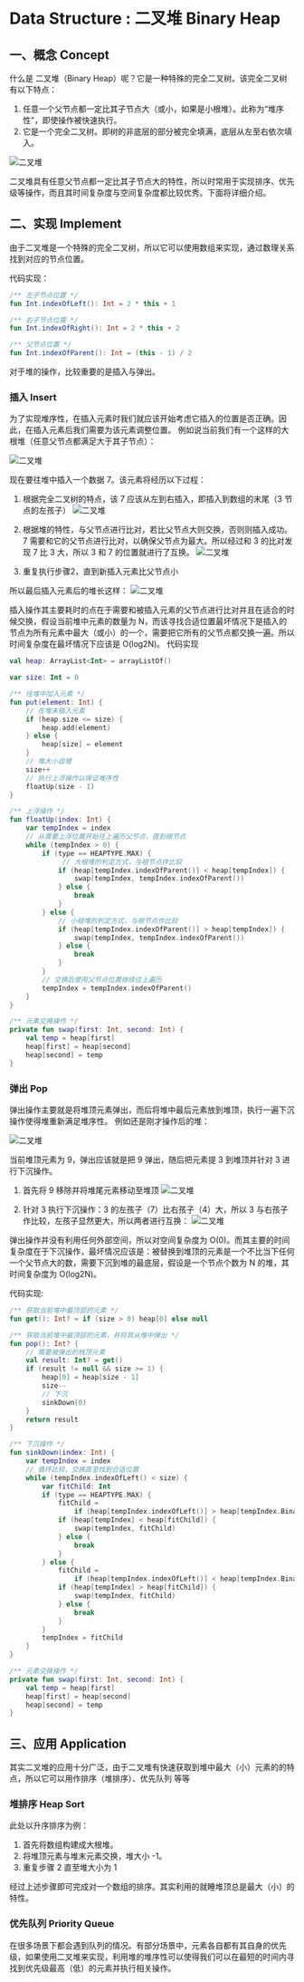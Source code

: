 # Data Structure : 二叉堆 Binary Heap
## 一、概念 Concept
什么是 二叉堆（Binary Heap）呢？它是一种特殊的完全二叉树。该完全二叉树有以下特点：

1. 任意一个父节点都一定比其子节点大（或小，如果是小根堆）。此称为“堆序性”，即使操作被快速执行。
2. 它是一个完全二叉树。即树的非底层的部分被完全填满，底层从左至右依次填入。

![二叉堆](pic/BinaryHeapDemo.png)

二叉堆具有任意父节点都一定比其子节点大的特性，所以时常用于实现排序、优先级等操作，而且其时间复杂度与空间复杂度都比较优秀。下面将详细介绍。
## 二、实现 Implement
由于二叉堆是一个特殊的完全二叉树，所以它可以使用数组来实现，通过数理关系找到对应的节点位置。

代码实现：

```kotlin
/** 左子节点位置 */
fun Int.indexOfLeft(): Int = 2 * this + 1

/** 右子节点位置 */
fun Int.indexOfRight(): Int = 2 * this + 2

/** 父节点位置 */
fun Int.indexOfParent(): Int = (this - 1) / 2
```

对于堆的操作，比较重要的是插入与弹出。

### 插入 Insert
为了实现堆序性，在插入元素时我们就应该开始考虑它插入的位置是否正确。因此，在插入元素后我们需要为该元素调整位置。
例如说当前我们有一个这样的大根堆（任意父节点都满足大于其子节点）：

![二叉堆](pic/2_1.png)

现在要往堆中插入一个数据 7。该元素将经历以下过程：
1. 根据完全二叉树的特点，该 7 应该从左到右插入，即插入到数组的末尾（3 节点的左孩子）
![二叉堆](pic/2_2.png)

2. 根据堆的特性，与父节点进行比对，若比父节点大则交换，否则则插入成功。7 需要和它的父节点进行比对，以确保父节点为最大。所以经过和 3 的比对发现 7 比 3 大，所以 3 和 7 的位置就进行了互换。
![二叉堆](pic/2_3.png)

3. 重复执行步骤2，直到新插入元素比父节点小

所以最后插入元素后的堆长这样：
![二叉堆](pic/2_4.png)

插入操作其主要耗时的点在于需要和被插入元素的父节点进行比对并且在适合的时候交换，假设当前堆中元素的数量为 N，而该寻找合适位置最坏情况下是插入的节点为所有元素中最大（或小）的一个，需要把它所有的父节点都交换一遍。所以时间复杂度在最坏情况下应该是 O(log2N)。
代码实现

```kotlin
val heap: ArrayList<Int> = arrayListOf()

var size: Int = 0

/** 往堆中加入元素 */
fun put(element: Int) {
    // 在堆末插入元素
    if (heap.size <= size) {
        heap.add(element)
    } else {
        heap[size] = element
    }
    // 堆大小自增
    size++
    // 执行上浮操作以保证堆序性
    floatUp(size - 1)
}

/** 上浮操作 */
fun floatUp(index: Int) {
    var tempIndex = index
    // 从需要上浮位置开始往上遍历父节点，直到根节点
    while (tempIndex > 0) {
        if (type == HEAPTYPE.MAX) {
             // 大根堆的判定方式，与根节点作比较
            if (heap[tempIndex.indexOfParent()] < heap[tempIndex]) {
                swap(tempIndex, tempIndex.indexOfParent())
            } else {
                break
            }
        } else {
            // 小根堆的判定方式，与根节点作比较
            if (heap[tempIndex.indexOfParent()] > heap[tempIndex]) {
                swap(tempIndex, tempIndex.indexOfParent())
            } else {
                break
            }
        }
        // 交换后使用父节点位置继续往上遍历
        tempIndex = tempIndex.indexOfParent()
    }
}

/** 元素交换操作 */
private fun swap(first: Int, second: Int) {
    val temp = heap[first]
    heap[first] = heap[second]
    heap[second] = temp
}
```

### 弹出 Pop

弹出操作主要就是将堆顶元素弹出，而后将堆中最后元素放到堆顶，执行一遍下沉操作使得堆重新满足堆序性。
例如还是刚才操作后的堆：

![二叉堆](pic/2_5.png)

当前堆顶元素为 9，弹出应该就是把 9 弹出，随后把元素提 3 到堆顶并针对 3 进行下沉操作。
1. 首先将 9 移除并将堆尾元素移动至堆顶
![二叉堆](pic/2_6.png)

2. 针对 3 执行下沉操作：3 的左孩子（7）比右孩子（4）大，所以 3 与右孩子作比较，左孩子显然更大，所以两者进行互换：
![二叉堆](pic/2_7.png)

弹出操作并没有利用任何外部空间，所以对空间复杂度为 O(0)。而其主要的时间复杂度在于下沉操作，最坏情况应该是：被替换到堆顶的元素是一个不比当下任何一个父节点大的数，需要下沉到堆的最底层，假设是一个节点个数为 N 的堆，其时间复杂度为 O(log2N)。


代码实现:

```kotlin
/** 获取当前堆中最顶部的元素 */
fun get(): Int? = if (size > 0) heap[0] else null

/** 获取当前堆中最顶部的元素，并将其从堆中弹出 */
fun pop(): Int? {
    // 需要被弹出的栈顶元素
    val result: Int? = get()
    if (result != null && size >= 1) {
        heap[0] = heap[size - 1]
        size--
        // 下沉
        sinkDown(0)
    }
    return result
}

/** 下沉操作 */
fun sinkDown(index: Int) {
    var tempIndex = index
    // 循环比较、交换直至找到合适位置
    while (tempIndex.indexOfLeft() < size) {
        var fitChild: Int
        if (type == HEAPTYPE.MAX) {
            fitChild =
                if (heap[tempIndex.indexOfLeft()] > heap[tempIndex.BinaryHeap.indexOfRight()] || tempIndex.BinaryHeap.indexOfRight() >= size) tempIndex.BinaryHeap.indexOfLeft() else tempIndex.BinaryHeap.indexOfRight()
            if (heap[tempIndex] < heap[fitChild]) {
                swap(tempIndex, fitChild)
            } else {
                break
            }
        } else {
            fitChild =
                if (heap[tempIndex.indexOfLeft()] < heap[tempIndex.BinaryHeap.indexOfRight()] || tempIndex.BinaryHeap.indexOfRight() >= size) tempIndex.BinaryHeap.indexOfLeft() else tempIndex.BinaryHeap.indexOfRight()
            if (heap[tempIndex] > heap[fitChild]) {
                swap(tempIndex, fitChild)
            } else {
                break
            }
        }
        tempIndex = fitChild
    }
}

/** 元素交换操作 */
private fun swap(first: Int, second: Int) {
    val temp = heap[first]
    heap[first] = heap[second]
    heap[second] = temp
}

```

## 三、应用 Application
其实二叉堆的应用十分广泛，由于二叉堆有快速获取到堆中最大（小）元素的的特点，所以它可以用作排序（堆排序）、优先队列 等等

### 堆排序 Heap Sort
此处以升序排序为例：
1. 首先将数组构建成大根堆。
2. 将堆顶元素与堆末元素交换，堆大小 -1。
3. 重复步骤 2 直至堆大小为 1

经过上述步骤即可完成对一个数组的排序。其实利用的就睡堆顶总是最大（小）的特性。

### 优先队列 Priority Queue
在很多场景下都会遇到队列的情况。有部分场景中，元素各自都有其自身的优先级，如果使用二叉堆来实现，利用堆的堆序性可以使得我们可以在最短的时间内寻找到优先级最高（低）的元素并执行相关操作。
